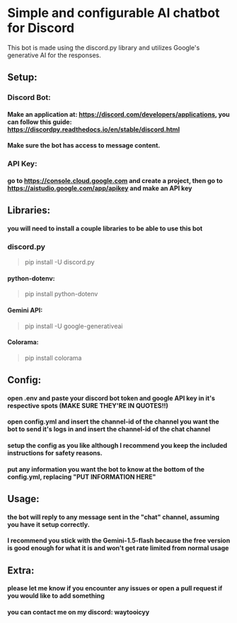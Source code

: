 # Simple and configurable AI chatbot for Discord

This bot is made using the discord.py library and utilizes Google's generative AI for the responses.

## Setup:
### Discord Bot:
#### Make an application at: https://discord.com/developers/applications, you can follow this guide: https://discordpy.readthedocs.io/en/stable/discord.html

#### Make sure the bot has access to message content.

### API Key:
#### go to https://console.cloud.google.com and create a project, then go to https://aistudio.google.com/app/apikey and make an API key

## Libraries:
#### you will need to install a couple libraries to be able to use this bot
### discord.py
> pip install -U discord.py
#### python-dotenv:
> pip install python-dotenv
#### Gemini API:
> pip install -U google-generativeai
#### Colorama:
> pip install colorama

## Config:
#### open .env and paste your discord bot token and google API key in it's respective spots (MAKE SURE THEY'RE IN QUOTES!!)
#### open config.yml and insert the channel-id of the channel you want the bot to send it's logs in and insert the channel-id of the chat channel
#### setup the config as you like although I recommend you keep the included instructions for safety reasons.
#### put any information you want the bot to know at the bottom of the config.yml, replacing "PUT INFORMATION HERE"

## Usage:
#### the bot will reply to any message sent in the "chat" channel, assuming you have it setup correctly.
#### I recommend you stick with the Gemini-1.5-flash because the free version is good enough for what it is and won't get rate limited from normal usage

## Extra:
#### please let me know if you encounter any issues or open a pull request if you would like to add something
#### you can contact me on my discord: waytooicyy

